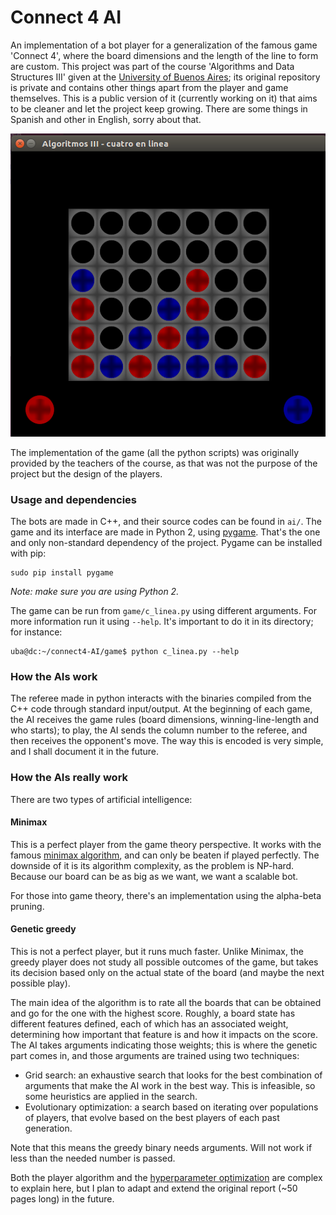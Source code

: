 # Connect 4 AI
An implementation of a bot player for a generalization of the famous game 'Connect 4', where the board dimensions and the length of the line to form are custom. This project was part of the course 'Algorithms and Data Structures III' given at the [University of Buenos Aires](https://www.dc.uba.ar); its original repository is private and contains other things apart from the player and game themselves. This is a public version of it (currently working on it) that aims to be cleaner and let the project keep growing. There are some things in Spanish and other in English, sorry about that.

![game](connect4.png)

The implementation of the game (all the python scripts) was originally provided by the teachers of the course, as that was not the purpose of the project but the design of the players.

### Usage and dependencies
The bots are made in C++, and their source codes can be found in `ai/`. The game and its interface are made in Python 2, using [pygame](https://www.pygame.org/). That's the one and only non-standard dependency of the project. Pygame can be installed with pip:

```
sudo pip install pygame
```


*Note: make sure you are using Python 2.*

The game can be run from  `game/c_linea.py` using different arguments. For more information run it using `--help`. It's important to do it in its directory; for instance:

```console
uba@dc:~/connect4-AI/game$ python c_linea.py --help
``` 

### How the AIs work

The referee made in python interacts with the binaries compiled from the C++ code through standard input/output. At the beginning of each game, the AI receives the game rules (board dimensions, winning-line-length and who starts); to play, the AI sends the column number to the referee, and then receives the opponent's move. The way this is encoded is very simple, and I shall document it in the future.

### How the AIs really  work
There are two types of artificial intelligence:

#### Minimax
This is a perfect player from the game theory perspective. It works with the famous [minimax algorithm](https://en.wikipedia.org/wiki/Minimax), and can only be beaten if played perfectly. The downside of it is its algorithm complexity, as the problem is NP-hard. Because our board can be as big as we want, we want a scalable bot.

For those into game theory, there's an implementation using the alpha-beta pruning.

#### Genetic greedy
This is not a perfect player, but it runs much faster. Unlike Minimax, the greedy player does not study all possible outcomes of the game, but takes its decision based only on the actual state of the board (and maybe the next possible play).

The main idea of the algorithm is to rate all the boards that can be obtained and go for the one with the highest score. Roughly, a board state has different features defined, each of which has an associated weight, determining how important that feature is and how it impacts on the score. The AI takes arguments indicating those weights; this is where the genetic part comes in, and those arguments are trained using two techniques: 

* Grid search: an exhaustive search that looks for the best combination of arguments that make the AI work in the best way. This is infeasible, so some heuristics are applied in the search.
* Evolutionary optimization: a search based on iterating over populations of players, that evolve based on the best players of each past generation.

Note that this means the greedy binary needs arguments. Will not work if less than the needed number is passed.

Both the player algorithm and the [hyperparameter optimization](https://en.wikipedia.org/wiki/Hyperparameter_optimization) are complex to explain here, but I plan to adapt and extend the original report (~50 pages long) in the future.
